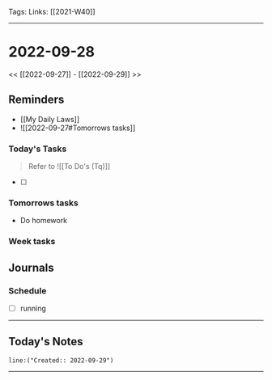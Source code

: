Tags:
Links: [[2021-W40]]
___
# 2022-09-28
<< [[2022-09-27]] - [[2022-09-29]] >>
## Reminders
- [[My Daily Laws]]
- ![[2022-09-27#Tomorrows tasks]]
### Today's Tasks
> Refer to ![[To Do's (Tq)]]
- [ ] 



### Tomorrows tasks
- Do homework
### Week tasks
## Journals
### Schedule
- [ ] running
___
## Today's Notes
```query
line:("Created:: 2022-09-29")
```
___
